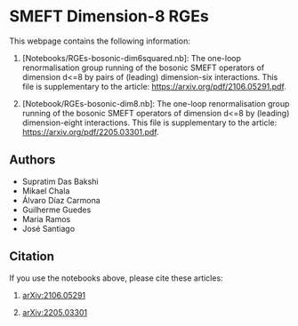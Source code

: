 # SMEFT Dimension-8 RGEs

This webpage contains the following information:

1. [Notebooks/RGEs-bosonic-dim6squared.nb]: The one-loop renormalisation group running of the bosonic SMEFT operators of dimension d<=8 by pairs of (leading) dimension-six interactions. This file is supplementary to the article: https://arxiv.org/pdf/2106.05291.pdf.

2. [Notebook/RGEs-bosonic-dim8.nb]: The one-loop renormalisation group running of the bosonic SMEFT operators of dimension d<=8 by (leading) dimension-eight interactions. This file is supplementary to the article: https://arxiv.org/pdf/2205.03301.pdf.

## Authors
* Supratim Das Bakshi
* Mikael Chala
* Álvaro Díaz Carmona
* Guilherme Guedes
* Maria Ramos
* José Santiago

## Citation

If you use the notebooks above, please cite these articles:

1. [arXiv:2106.05291](https://arxiv.org/pdf/2106.05291.pdf)

2. [arXiv:2205.03301](https://arxiv.org/pdf/2205.03301.pdf)
